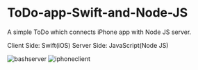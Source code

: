 # ToDo-app-Swift-and-Node-JS
A simple ToDo which connects iPhone app with Node JS server.

Client Side: Swift(iOS)
Server Side: JavaScript(Node JS)


![bashserver](https://user-images.githubusercontent.com/51410810/82757036-86138600-9dfb-11ea-8710-d400690f617f.JPG)
![iphoneclient](https://user-images.githubusercontent.com/51410810/82757037-87dd4980-9dfb-11ea-9d67-17d2b5719226.JPG)
